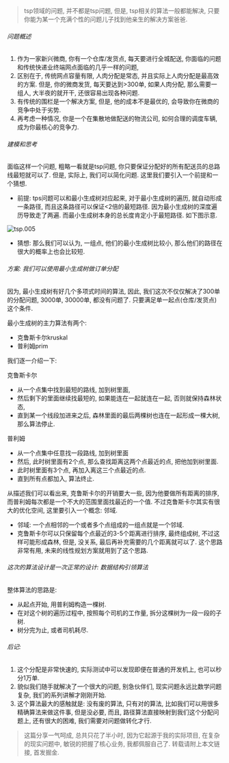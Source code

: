 > tsp领域的问题, 并不都是tsp问题, 但是, tsp相关的算法一般都能解决, 只要你能为某一个充满个性的问题儿子找到他亲生的解决方案爸爸.

###### 问题概述

1. 作为一家新兴微商, 你有一个仓库/发货点, 每天要进行全城配送, 你面临的问题和传统快递业终端网点面临的几乎一样的问题, 
2. 区别在于, 传统网点容量有限, 人肉分配是常态, 并且实际上人肉分配是最高效的方案. 但是, 你的微商发货, 每天要达到>300单, 如果人肉分配, 那么需要一组人, 大半夜的就开干, 还很容易出现各种问题. 
3. 有传统的围栏是一个解决方案, 但是, 他的成本不是最优的, 会导致你在微商的竞争中处于劣势. 
4. 再考虑一种情况, 你是一个在集散地做配送的物流公司, 如何合理的调度车辆, 成为你最核心的竞争力.

###### 建模和思考

面临这样一个问题,  粗略一看就是tsp问题, 你只要保证分配好的所有配送员的总路线最短就可以了. 但是, 实际上, 我们可以简化问题.  这里我们要引入一个前提和一个猜想. 

- 前提: tps问题可以和最小生成树对应起来, 对于最小生成树的遍历, 就自动形成一条路径, 而且这条路径可以保证<2倍的最短路径. 因为最小生成树的深度遍历导致走了两遍. 而最小生成树本身的总长度肯定小于最短路径. 如下图示意.

![tsp.005](/Users/bergman/git/workdoc/分享推广/tsp/tsp.005.jpeg)

- 猜想: 那么我们可以认为, 一组点, 他们的最小生成树比较小, 那么他们的路径在很大的概率上也会比较短.

###### 方案: 我们可以使用最小生成树做订单分配

因为, 最小生成树有好几个多项式时间的算法, 因此, 我们这次不仅仅解决了300单的分配问题, 3000单, 30000单, 都没有问题了. 只要满足单一起点(仓库/发货点)这个条件.

最小生成树的主力算法有两个: 

- 克鲁斯卡尔kruskal
- 普利姆prim

我们逐一介绍一下: 

克鲁斯卡尔

- 从一个点集中找到最短的路线, 加到树里面, 
- 然后剩下的里面继续找最短的, 如果能连在一起就连在一起, 否则就保持森林状态, 
- 直到某一个线段加进来之后, 森林里面的最后两棵树也连在一起形成一棵大树, 那么算法停止.

普利姆

- 从一个点集中任意找一段路线, 加到树里面
- 然后, 此时树里面有2个点, 那么查找距离这两个点最近的点, 把他加到树里面.
- 此时树里面有3个点, 再加入离这三个点最近的点. 
- 直到所有点都加入, 算法终止.

从描述我们可以看出来, 克鲁斯卡尔的开销要大一些, 因为他要做所有距离的排序, 而普利姆每次都是一个不大的范围里面找最近的一个值. 不过克鲁斯卡尔其实有很大的优化空间, 这里要引入一个概念: 邻域.

- 邻域: 一个点相邻的一个或者多个点组成的一组点就是一个邻域. 
- 克鲁斯卡尔可以只保留每个点最近的3-5个距离进行排序, 最终组成树, 不过这样可能形成森林, 但是, 没关系, 最后再补充需要的几个距离就可以了. 这个思路非常有用, 未来的线性规划方案就用到了这个思路.



###### 这次的算法设计是一次正常的设计: 数据结构引领算法

 整体算法的思路是:

- 从起点开始, 用普利姆构造一棵树.
- 在对这个树的遍历过程中, 按照每个司机的工作量,  拆分这棵树为一段一段的子树.
- 树分完为止, 或者司机耗尽.

###### 后记:

1. 这个分配是非常快速的, 实际测试中可以发现即便在普通的开发机上, 也可以秒分1万单. 
2. 貌似我们随手就解决了一个很大的问题, 别急伙伴们, 现实问题永远比数学问题复杂, 我们的系列讲解才刚刚开始.
3. 这个算法最大的感触就是: 没有废的算法, 只有对的算法, 比如我们可以用很多精确算法来做这件事, 但是没必要, 而且, 路径算法直接映射到我们这个分配问题上, 还有很大的困难, 我们需要对问题做转化才行. 

> 这篇分享一气呵成, 总共只花了半小时, 因为它起源于我的实际项目, 在复杂的现实问题中, 敏锐的把握了核心业务, 我都佩服自己了. 转载请附上本文链接, 首发掘金.